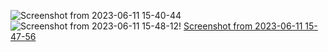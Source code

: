 ![Screenshot from 2023-06-11 15-40-44](https://github.com/Shruti78/across_the_globe/assets/104200088/a5b2ba08-55f7-4e16-8e44-7eb1c2eaaaff)![Screenshot from 2023-06-11 15-48-12](https://github.com/Shruti78/across_the_globe/assets/104200088/346fc2a7-d005-4a0e-a27d-bff187e6b5e7)!    [Screenshot from 2023-06-11 15-47-56](https://github.com/Shruti78/across_the_globe/assets/104200088/9b308f2a-3949-4ac4-a662-2cd4098abe54)
